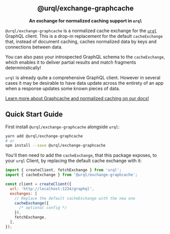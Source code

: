 <h2 align="center">@urql/exchange-graphcache</h2>

<p align="center"><strong>An exchange for normalized caching support in <code>urql</code></strong></p>

`@urql/exchange-graphcache` is a normalized cache exchange for the [`urql`](https://github.com/urql-graphql/urql) GraphQL client.
This is a drop-in replacement for the default `cacheExchange` that, instead of document
caching, caches normalized data by keys and connections between data.

You can also pass your introspected GraphQL schema to the `cacheExchange`, which enables
it to deliver partial results and match fragments deterministically!

`urql` is already quite a comprehensive GraphQL client. However in several cases it may be
desirable to have data update across the entirety of an app when a response updates some
known pieces of data.

[Learn more about Graphcache and normalized caching on our docs!](https://formidable.com/open-source/urql/docs/graphcache/)

## Quick Start Guide

First install `@urql/exchange-graphcache` alongside `urql`:

```sh
yarn add @urql/exchange-graphcache
# or
npm install --save @urql/exchange-graphcache
```

You'll then need to add the `cacheExchange`, that this package exposes, to your `urql` Client,
by replacing the default cache exchange with it:

```js
import { createClient, fetchExchange } from 'urql';
import { cacheExchange } from '@urql/exchange-graphcache';

const client = createClient({
  url: 'http://localhost:1234/graphql',
  exchanges: [
    // Replace the default cacheExchange with the new one
    cacheExchange({
      /* optional config */
    }),
    fetchExchange,
  ],
});
```
